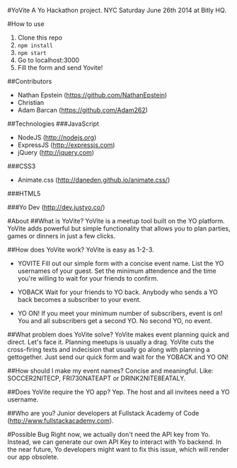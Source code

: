 #YoVite
A Yo Hackathon project.  NYC Saturday June 26th 2014 at Bitly HQ.

#How to use
1. Clone this repo
2. `npm install`
3. `npm start`
4. Go to localhost:3000
5. Fill the form and send Yovite!

##Contributors
* Nathan Epstein (https://github.com/NathanEpstein)
* Christian
* Adam Barcan (https://github.com/Adam262)

##Technologies
###JavaScript
* NodeJS (http://nodejs.org)
* ExpressJS (http://expressjs.com)
* jQuery (http://jquery.com)

###CSS3
* Animate.css (http://daneden.github.io/animate.css/)

###HTML5

###Yo Dev (http://dev.justyo.co/)

#About
##What is YoVite?
YoVite is a meetup tool built on the YO platform. YoVite adds powerful but simple functionality that allows you to plan parties, games or dinners in just a few clicks.

##How does YoVite work?
YoVite is easy as 1-2-3.
* YOVITE
Fill out our simple form with a concise event name. List the YO usernames of your guest. Set the minimum attendence and the time you're willing to wait for your friends to confirm.

* YOBACK
Wait for your friends to YO back. Anybody who sends a YO back becomes a subscriber to your event.

* YO ON!
If you meet your minimum number of subscribers, event is on! You and all subscribers get a second YO. No second YO, no event.

##What problem does YoVite solve?</h4>
YoVite makes event planning quick and direct. Let's face it. Planning meetups is usually a drag. YoVite cuts the cross-firing texts and indecision that usually go along with planning a gettogether. Just send our quick form and wait for the YOBACK and YO ON!

##How should I make my event names?
Concise and meaningful. Like: SOCCER2NITECP, FRI730NATEAPT or DRINK2NITE8EATALY.

##Does YoVite require the YO app?
Yep. The host and all invitees need a YO username.

##Who are you?
Junior developers at Fullstack Academy of Code (http://www.fullstackacademy.com).

#Possible Bug
Right now, we actually don't need the API key from Yo.  Instead, we can generate our own API Key to interact with Yo backend.  In the near future, Yo developers might want to fix this issue, which will render our app obsolete.